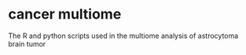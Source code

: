 # cancer multiome
The R and python scripts used in the multiome analysis of astrocytoma brain tumor
